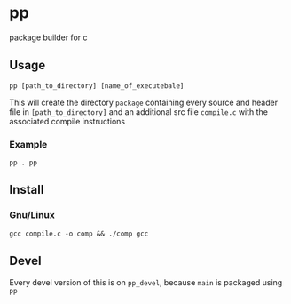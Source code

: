 # pp

package builder for c

## Usage

```
pp [path_to_directory] [name_of_executebale]
```
This will create the directory `package` containing every source and header file in `[path_to_directory]` and an additional src file `compile.c` with the associated compile instructions

### Example
`pp . pp`

## Install
### Gnu/Linux

```
gcc compile.c -o comp && ./comp gcc
```

## Devel
Every devel version of this is on `pp_devel`, because  `main` is packaged using `pp`
